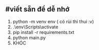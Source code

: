 #viết sẵn để dễ nhớ 
---
1. python -m venv env ( có rùi thì thui :v)
2. .\env\Scripts\activate
3. pip install -r requirements.txt
4. python main.py
5. KHÓC